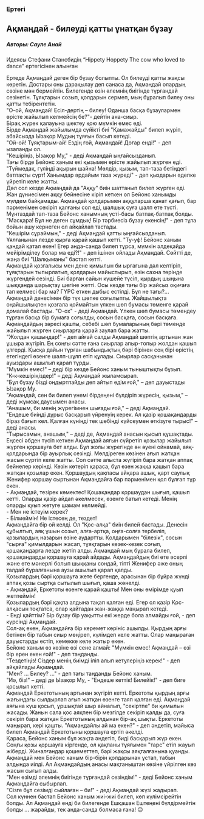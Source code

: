 ### Ертегі
## Ақмаңдай - билеуді қатты ұнатқан бұзау
##### Авторы: Сауле Анай
Идеясы Стефани Стансбидің “Hippety Hoppety The cow who loved to dance” ертегісінен алынған  

Ертеде Ақмаңдай деген бір бұзау болыпты. Ол билеуді қатты жақсы көретін. Достары оны дарақылау деп санаса да, Ақмаңдай олардың сөзіне мән бермейтін. Билегенде өзін әлемнің биігінде тұрғандай сезінетін. Тұяқтарын созып, қолдарын сермеп, мың бұралып билеу оны қатты тебірентетін.  
"О-ой, Ақмаңдай! Есіл-дертің – билеу! Оданша басқа бұзаулармен өрісте жайылып келмейсің бе?"- дейтін ана-сиыр.  
Бірақ жүрек қалауына шектеу қою мүмкін емес еді.  
Бірде Ақмаңдай жайылымда сүйікті биі "Қамажайды" билеп жүріп, абайсызда Ызақор Мудың тұяғын басып кетеді.  
"Ой-ой! Тұяқтарым-ай! Ездің ғой, Ақмаңдай! Доғар енді!" - деп ызаланды ол.  
"Кешіріңіз, Ызақор Му," - деді Ақмаңдай ыңғайсызданып.  
Тағы бірде Бейонс ханым екі қызымен өрісте жайылып жүрген еді. "Түймедақ, гүліңді ақырын шайна! Мөлдір, қызым, тап-таза бетіңдегі батпақты сүрт! Ханымдар әрдайым таза жүреді" -  деп қыздарын әдепке үйретіп келе жатты.  
Дәл сол кезде Ақмаңдай да "Аққу" биін шаттанып билеп жүрген еді. Жан дүниесімен аққу бейнесіне кіріп кеткен ол Бейонс ханымды мүлдем байқамады. Ақмаңдай қолдарымен аққуларша қанат қағып, бар пәрменімен секіріп қалғаны сол еді, шалшық суға шалп ете түсті. Мұнтаздай тап-таза Бейонс ханымның үсті-басы батпақ-батпақ болды.   
"Масқара! Бұл не деген сұмдық! Бір тәрбиесіз бұзау екенсің!" - деп тұла бойын ашу кернеген ол айқайлап тастады.   
"Кешірім сұраймын," - деді Ақмаңдай қатты ыңғайсызданып. Ұялғанынан лезде қырға қарай қашып кетті. "Ту-уф! Бейонс ханым қандай қатал екен! Егер анда-санда билеп тұрса, мүмкін әлдеқайда мейірімділеу болар ма еді?!" - деп ішінен ойлады Ақмаңдай. Сөйтті де, жаңа биі "Шалқыманы" бастап кетті.  
Ақмаңдай қозғалысы мен дене қимылын би ырғағына дәл келтіріп, тұяқтарын тыпырлатып, қолдарын майыстырып, өзін сахна төрінде жүргендей сезінді. Биі барған сайын күшейе түсіп, қырдың шыңына шыққанда шарықтау шегіне жетті. Осы кезде тағы бір жайсыз оқиғаға тап келмесі бар ма? ГҮРС еткен дыбыс естілді. Бұл не тағы?...   
Ақмаңдай денесімен бір түк шөпке соғылыпты. Жайшылықта оңайшылықпен қозғала қоймайтын үлкен шөп бумасы төменге қарай домалай бастады. "О-ох" - деді Ақмаңдай. Үлкен шөп бумасы төмендеу тұрған басқа бір бумаға соғылды, сосын басқаға, сосын басқаға. Ақмаңдайдың зәресі қашты, себебі шөп бумаларының бәрі төменде жайылып жүрген сиырларға қарай заулап бара жатты.   
"Жолдан қашыңдар!" - деп айғай салды Ақмаңдай шөптің артынан жан ұшыра жүгіріп. Ең соңғы сәтте ғана сиырлар апыр-топыр жолдан қашып үлгерді. Қысқа дайын тұрған шабындықтың бәрі бірінен соң бірі өрістің етегіндегі өзенге шалп-шұлп етіп құлады. Сиырлар сасқанынан ауыздары ашылып қарап тұрды.  
"Мүмкін емес!" – деді бір кезде Бейонс ханым тыныштықты бұзып.  
"К-к-кешіріңіздер!" – деді Ақмаңдай жыламсырап.  
"Бұл бұзау бізді оңдыртпайды деп айтып едім ғой," – деп дауыстады Ызақор Му.  
"Ақмаңдай, сен би билеп үнемі бірдеңені бүлдіріп жүресің, қызым," – деді жұмсақ даусымен анасы.   
"Анашым, би менің жүрегімнен шығады ғой," – деді Ақмаңдай.  
"Ендеше биіңді дұрыс басқарып үйренуің керек. Ал қазір қошақандарды біраз бағып кел. Қалған күніңді тек шөбіңді күйсеумен өткізуге тырыс!" – деді анасы.  
"Тырысамын, анашым," – деді де, Ақмаңдай анасын қысып құшақтады.  
Еңсесі әбден түсіп кеткен Ақмаңдай аяғын сүйретіп қозылар жайылып жүрген қоршауға бет алды. Бұл жолы жүрегінде ән әуені ойнамай, аяқ-қолдарында бір ауырлық сезінді. Мөлдіреген көзінен ағып жатқан жасын сүртіп келе жатты. Сол сәтте алыста жүгіріп бара жатқан аппақ бейнелер көрінді. Көзін көтеріп қараса, бұл өзен жаққа қашып бара жатқан қозылар екен. Қоршаудың қақпасы айқара ашық, қарт саулық Женифер қоршау сыртынан Ақмаңдайға бар пәрменімен қол бұлғап тұр екен.  
\-	Ақмаңдай, тезірек көмектес! Қошақандар қоршаудан шығып, қашып кетті. Оларды қазір айдап әкелмесек, өзенге батып кетеді. Менің оларды қуып жетуге шамам келмейді.  
\-	Мен не істеуім керек?  
\-	Білмеймін! Не істесең де, тездет!  
Ақмаңдайға бір ой келді. Ол "Қос-алқа" биін билей бастады. Денесін құбылтып, аяқ ұшын созып, алға-артқа, оңға-солға тербеліп, қозылардың назарын өзіне аудартты. Қолдарымен "білезік", сосын "сырға" қимылдарын жасап, тұяқтарын кезек-кезек соғып, қошақандарға лезде жетіп алды. Ақмаңдай мың бұрала билеп, қошақандарды қоршауға қарай айдады. Ақмаңдайдың биі өте әсерлі және өте мәнерлі болып шыққаны сондай, тіпті Женифер әже оның талдай бұралғанына аузы ашылып қарап қалды.  
Қозылардың бәрі қоршауға жете бергенде, арасынан бір бұйра жүнді аппақ қозы сыртқа сытылып шығып, қаша жөнелді.   
\-	Ақмаңдай, Еркетоты өзенге қарай қашты! Мен оны өмірімде қуып жетпеймін!  
Қозылардың бәрі қақпа алдына тақап қалған еді. Егер ол қазір Қос-алқасын тоқтатса, олар қайтадан жан-жаққа маңырап кетеді.  
\-	Енді қайттім? Бір бұзау бір уақытты екі жерде бола алмайды ғой, -  деп күрсінді Ақмаңдай.  
Сол-ақ екен, Ақмаңдайға бір керемет көрініс ашылды. Қырдың арғы бетінен бір табын сиыр мөңіреп, күлімдеп келе жатты. Олар маңыраған дауыстарды естіп, көмекке келе жатыр екен.  
Бейонс ханым өз көзіне өзі сене алмай: "Мүмкін емес! Ақмаңдай – өзі бір ерен екен ғой!" -  деп таңданды.  
"Тездетіңіз! Сіздер менің биімді іліп алып кетулеріңіз керек!" - деп айқайлады Ақмаңдай.  
"Мен? ... Билеу? ..." - деп тағы таңданды Бейонс ханым.  
"Иә, біз!" – деді де Ызақор Му, -  "Ендеше кеттік! Билейік!" - деп биге қосылып кетті.   
Ақмаңдай Еркетотының артынан жүгіріп кетті. Еркетоты қырдың арғы жағындағы сылдырлап ағып жатқан өзенге таяп қалған еді. Ақмаңдай аяғына күш қосып, ұршықтай шыр айналып, "секіртпе" би қимылын жасады. Жанын сала қос аяқпен бір мезгілде секіріп қалды да, суға секіріп бара жатқан Еркетотының алдынан бір-ақ шықты. Еркетоты маңырап, кері қашты. "Ақмаңдайлы ай ма екен?" -  деп әндетіп, майыса билеп Ақмаңдай Еркетотыны қоршауға ертіп әкелді.  
Қараса, Бейонс ханым бұл жақта әндетіп, биді басқарып жүр екен. Соңғы қозы қоршауға кіргенде, ол қақпаны тұяғымен "тарс" етіп жауып жіберді. Жиналғандар қошеметтеп, бәрі жақсы аяқталғанына қуанды. Ақмаңдай мен Бейонс ханым бір-бірін қолдарынан ұстап, табын алдында иілді. Ал Ақмаңдайдың анасы мақтаныштан көзіне үйрілген көз жасын сығып алды.   
"Мен өзімді әлемнің биігінде тұрғандай сезіндім!" - деді Бейонс ханым Ақмаңдайға сыбырлап.    
"Сізге бұл сезімді сыйлаған – би!" - деді Ақмаңдай жүзі жадырап.  
Сол күннен бастап Бейонс ханым жиі-жиі билеп, көп күлімсірейтін болды. Ал Ақмаңдай енді би билегенде Ешқашан Ештеңені бүлдірмейтін болды ... жарайды, тек анда-санда болмаса ғана! :wink:  

